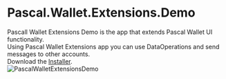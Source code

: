 # Pascal.Wallet.Extensions.Demo

Pascall Wallet Extensions Demo is the app that extends Pascal Wallet UI functionality.  
Using Pascal Wallet Extensions app you can use DataOperations and send messages to other accounts.  
Download the [Installer](https://pascaldemo.blob.core.windows.net/pascal/Publish.htm).  
![PascalWalletExtensionsDemo](https://user-images.githubusercontent.com/801104/114567739-3096d080-9c7c-11eb-89da-0a0bc9bcdd01.png)
